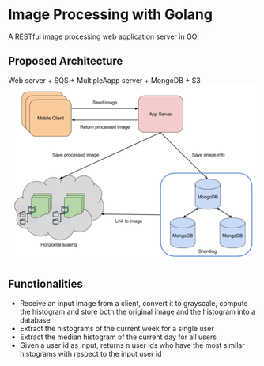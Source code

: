 # Image Processing with Golang
A RESTful image processing web application server in GO!

## Proposed Architecture
Web server + SQS + MultipleAapp server + MongoDB + S3
![architecure image](https://github.com/gyoho/image-processing/blob/master/Architecture%20Diagram.png)

## Functionalities
* Receive an input image from a client, convert it to grayscale, compute the histogram and store both the original image and the histogram into a database
* Extract the histograms of the current week for a single user
* Extract the median histogram of the current day for all users
* Given a user id as input, returns n user ids who have the most similar histograms with respect to the input user id
